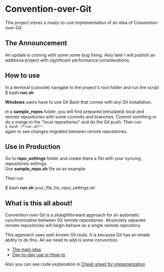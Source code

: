 # Convention-over-Git

This project stores a ready-to-use implementation of an idea of Convention-over-Git.

## The Announcement

An update is coming with some some bug fixing.
Also later I will publish an additiona project with significant performance considerations.

## How to use

In a terminal (console) navigate to the project's root folder and run the script<br/>
$ bash **run.sh**

**Windows** users have to use Git Bash that comes with any Git installation.

In a **sample_repos** folder, you will find prepared (emulated) local and remote repositories with some commits and branches.
Commit somthing or do a merge in the "local repositories" and do the Git push.
Then run<br/>
`$ bash **run.sh**`<br/>
again to see changes migrated between remote repositories.

## Use in Production

Go to **repo_settings** folder and create there a file with your syncing repositories settings.<br/>
Use **sample_repo.sh** file as an example.

Then run

$ bash **run.sh** your_file_for_repo_settings.sh

## What is this all about!

Convention over Git is a straightforward approach for an automatic synchronization between Git remote repositories.
Absolutely separate remote repositories will begin behave as a single remote repository.

This approach uses well-known Git tools. It is because Git has an innate ability to do this. All we need to add is some convention.

* [The main idea](http://blog.it3xl.com/2017/09/convention-over-git.html)
* [Day-to-day use or How-to](http://blog.it3xl.com/2017/09/convention-over-git-day-to-day-use.html)

Also you can see code explanation in [Cheat-sheet for implementation](http://blog.it3xl.com/2017/09/convention-over-git-impl-cheat-sheet.html)

